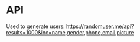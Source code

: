 # API

Used to generate users: https://randomuser.me/api?results=1000&inc=name,gender,phone,email,picture
